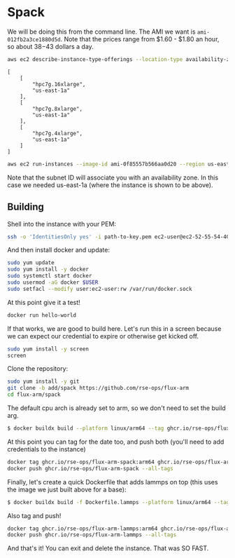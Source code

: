 # Spack

We will be doing this from the command line. The AMI we want is `ami-012fb2a3ce1880d5d`. Note that
the prices range from $1.60 - $1.80 an hour, so about $38-$43 dollars a day.

```bash
aws ec2 describe-instance-type-offerings --location-type availability-zone --filters Name=instance-type,Values=hpc7g.* --region us-east-1 --query InstanceTypeOfferings[*].[InstanceType,Location]
```
```console
[
    [
        "hpc7g.16xlarge",
        "us-east-1a"
    ],
    [
        "hpc7g.8xlarge",
        "us-east-1a"
    ],
    [
        "hpc7g.4xlarge",
        "us-east-1a"
    ]
]
```

```bash
aws ec2 run-instances --image-id ami-0f85557b566aa0d20 --region us-east-1 --count 1 --instance-type hpc7g.16xlarge --key-name dinosaur --security-group-ids sg-0c0a804da857da410  --subnet-id subnet-0b0e2408f9960d3f6
```

Note that the subnet ID will associate you with an availability zone. In this case we needed us-east-1a (where the instance is shown to be above).

## Building

Shell into the instance with your PEM:

```bash
ssh -o 'IdentitiesOnly yes' -i path-to-key.pem ec2-user@ec2-52-55-54-40.compute-1.amazonaws.com
```

And then install docker and update:

```bash
sudo yum update
sudo yum install -y docker
sudo systemctl start docker
sudo usermod -aG docker $USER
sudo setfacl --modify user:ec2-user:rw /var/run/docker.sock
```

At this point give it a test!

```bash
docker run hello-world
```

If that works, we are good to build here. Let's run this in a screen because we can expect our credential
to expire or otherwise get kicked off.

```bash
sudo yum install -y screen
screen
```

Clone the repository:

```bash
sudo yum install -y git
git clone -b add/spack https://github.com/rse-ops/flux-arm
cd flux-arm/spack
```

The default cpu arch is already set to arm, so we don't need to set the build arg.

```bash
$ docker buildx build --platform linux/arm64 --tag ghcr.io/rse-ops/flux-arm-spack:arm64 .
```

At this point you can tag for the date too, and push both (you'll need to add credentials to the instance)

```bash
docker tag ghcr.io/rse-ops/flux-arm-spack:arm64 ghcr.io/rse-ops/flux-arm-spack:spack-0.20.0
docker push ghcr.io/rse-ops/flux-arm-spack --all-tags
```

Finally, let's create a quick Dockerfile that adds lammps on top (this uses the image we just built above
for a base):

```bash
$ docker buildx build -f Dockerfile.lammps --platform linux/arm64 --tag ghcr.io/rse-ops/flux-arm-lammps:arm64 .
```

Also tag and push!

```bash
docker tag ghcr.io/rse-ops/flux-arm-lammps:arm64 ghcr.io/rse-ops/flux-arm-lammps:spack-0.20.0
docker push ghcr.io/rse-ops/flux-arm-lammps --all-tags
```

And that's it! You can exit and delete the instance. That was SO FAST.
